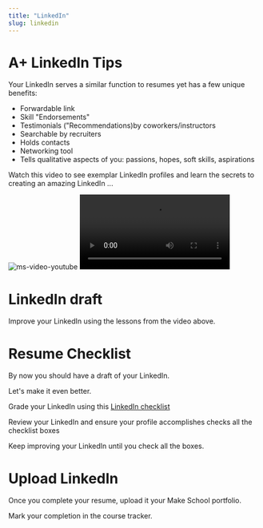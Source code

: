 ```yaml
---
title: "LinkedIn"
slug: linkedin
---
```


# A+ LinkedIn Tips

Your LinkedIn serves a similar function to resumes yet has a few unique benefits:
- Forwardable link
- Skill "Endorsements"
- Testimonials ("Recommendations)by coworkers/instructors
- Searchable by recruiters
- Holds contacts
- Networking tool
- Tells qualitative aspects of you: passions, hopes, soft skills, aspirations

Watch this video to see exemplar LinkedIn profiles and learn the secrets to creating an amazing LinkedIn ...

![ms-video-youtube](https://youtu.be/9lMHxt_762E)
![ms-video](assets/short-video.mov)

# LinkedIn draft
Improve your LinkedIn using the lessons from the video above.

# Resume Checklist

By now you should have a draft of your LinkedIn.

Let's make it even better.

Grade your LinkedIn using this [LinkedIn checklist](https://docs.google.com/document/d/1FD52I6tKofC1zpZyLWmX1BCQw5WDPkmzimvDSK_E_nM/edit#heading=h.gmdd0wc8bgfn)

Review your LinkedIn and ensure your profile accomplishes checks all the checklist boxes

Keep improving your LinkedIn until you check all the boxes.


# Upload LinkedIn
Once you complete your resume, upload it your Make School portfolio.

Mark your completion in the course tracker.

